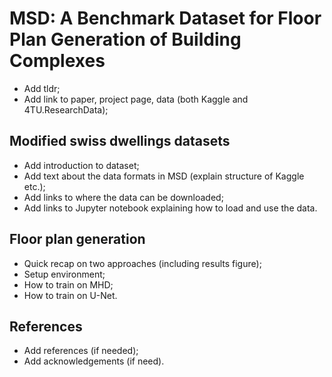 # MSD: A Benchmark Dataset for Floor Plan Generation of Building Complexes

- Add tldr;
- Add link to paper, project page, data (both Kaggle and 4TU.ResearchData);

## Modified swiss dwellings datasets

- Add introduction to dataset;
- Add text about the data formats in MSD (explain structure of Kaggle etc.);
- Add links to where the data can be downloaded;
- Add links to Jupyter notebook explaining how to load and use the data.

## Floor plan generation

- Quick recap on two approaches (including results figure);
- Setup environment;
- How to train on MHD;
- How to train on U-Net.

## References

- Add references (if needed);
- Add acknowledgements (if need).
